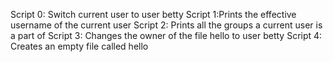 Script 0: Switch current user to user betty
Script 1:Prints the effective username of the current user
Script 2: Prints all the groups a current user is a part of
Script 3: Changes the owner of the file hello to user betty
Script 4: Creates an empty file called hello
